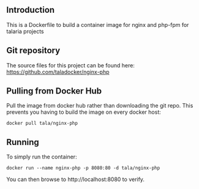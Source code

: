## Introduction
This is a Dockerfile to build a container image for nginx and php-fpm for talaria projects

## Git repository
The source files for this project can be found here: https://github.com/taladocker/nginx-php

## Pulling from Docker Hub
Pull the image from docker hub rather than downloading the git repo. This prevents you having to build the image on every docker host:

```
docker pull tala/nginx-php
```

## Running
To simply run the container:

```
docker run --name nginx-php -p 8080:80 -d tala/nginx-php
```

You can then browse to http://localhost:8080 to verify.
